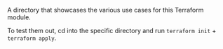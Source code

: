A directory that showcases the various use cases for this Terraform module.

To test them out, cd into the specific directory and run `terraform init` + `terraform apply`.